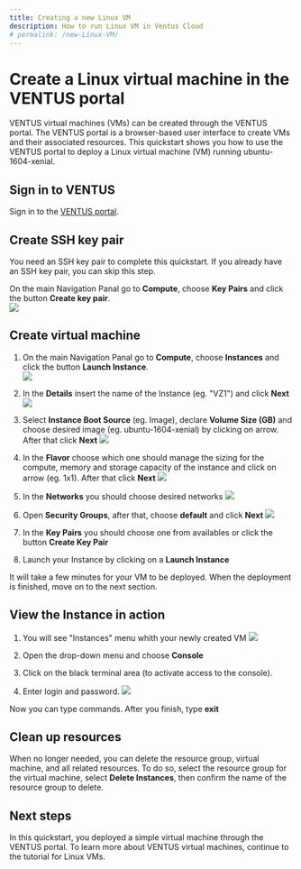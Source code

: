 ```yaml
---
title: Creating a new Linux VM 
description: How to run Linux VM in Ventus Cloud 
# permalink: /new-Linux-VM/
---
```


# Create a Linux virtual machine in the VENTUS portal

VENTUS virtual machines (VMs) can be created through the VENTUS portal. The VENTUS portal is a browser-based user interface to create VMs and their associated resources. This quickstart shows you how to use the VENTUS portal to deploy a Linux virtual machine (VM) running ubuntu-1604-xenial. 

## Sign in to VENTUS

Sign in to the [VENTUS portal](https://cloud.vstack.ga).

## Create SSH key pair

You need an SSH key pair to complete this quickstart. If you already have an SSH key pair, you can skip this step.

On the main Navigation Panal go to **Compute**, choose **Key Pairs** and  click the button **Create key pair**.   
![](../../assets/img/new-linux-vm/intances0.png)

## Create virtual machine

1. On the main Navigation Panal go to **Compute**, choose **Instances** and  click the button **Launch Instance**.    
![](../../assets/img/new-linux-vm/intances1.png)

2.  In the **Details** insert the name of the Instance (eg. "VZ1") and click **Next**
![](../../assets/img/new-linux-vm/intances2.png)

3. Select **Instance Boot Source** (eg. Image), declare **Volume Size (GB)** and choose desired image (eg. ubuntu-1604-xenial) by clicking on arrow. After that click **Next**
![](../../assets/img/new-linux-vm/intances3.png)

4.  In the **Flavor** choose which one should manage the sizing for the compute, memory and storage capacity of the instance and click on arrow (eg. 1x1). After that click **Next** 
![](../../assets/img/new-linux-vm/intances4.png)

5. In the **Networks**  you should choose desired networks
![](../../assets/img/new-linux-vm/intances5.png)

6. Open **Security Groups**, after that, choose **default** and click **Next** 
![](../../assets/img/new-linux-vm/intances6.png)

7. In the **Key Pairs**  you should choose one from availables or click the button **Create Key Pair**

8. Launch your Instance by clicking on a **Launch Instance**

It will take a few minutes for your VM to be deployed. When the deployment is finished, move on to the next section.

## View the Instance in action

1. You will see "Instances" menu whith your newly created VM
![](../../assets/img/new-linux-vm/intances7.png)

2. Open the drop-down menu and choose **Console**

3. Click on the black terminal area (to activate access to the console). 
	
4. Enter login and password. 
![](../../assets/img/new-linux-vm/intances8.png)

Now you can type commands. After you finish, type **exit**

## Clean up resources

When no longer needed, you can delete the resource group, virtual machine, and all related resources. To do so, select the resource group for the virtual machine, select **Delete Instances**, then confirm the name of the resource group to delete.

## Next steps

In this quickstart, you deployed a simple virtual machine through the VENTUS portal. To learn more about VENTUS virtual machines, continue to the tutorial for Linux VMs.



